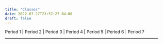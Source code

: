 ```yaml
---
title: "Classes"
date: 2022-07-27T23:57:27-04:00
draft: false
---
```


Period 1 | Period 2 | Period 3 | Period 4 | Period 5 | Period 6 | Period 7
<hr>

